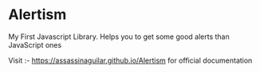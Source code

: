 # Alertism
My First Javascript Library. Helps you to get some good alerts than JavaScript ones

Visit :- https://assassinaguilar.github.io/Alertism for official documentation
